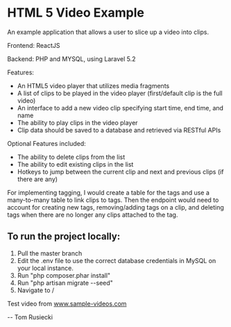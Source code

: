 # HTML 5 Video Example

An example application that allows a user to slice up a video into clips.

Frontend: ReactJS

Backend: PHP and MYSQL, using Laravel 5.2

Features:
* An HTML5 video player that utilizes media fragments
* A list of clips to be played in the video player (first/default clip is the full video)
* An interface to add a new video clip specifying start time, end time, and name
* The ability to play clips in the video player
* Clip data should be saved to a database and retrieved via RESTful APIs

Optional Features included:
* The ability to delete clips from the list
* The ability to edit existing clips in the list
* Hotkeys to jump between the current clip and next and previous clips (if there are any)

For implementing tagging, I would create a table for the tags and use a many-to-many table to link clips to tags.  Then
the endpoint would need to account for creating new tags, removing/adding tags on a clip, and deleting tags when there
are no longer any clips attached to the tag.

## To run the project locally:

1. Pull the master branch
2. Edit the .env file to use the correct database credentials in MySQL on your local instance.
3. Run "php composer.phar install"
4. Run "php artisan migrate --seed"
5. Navigate to /

Test video from www.sample-videos.com

-- Tom Rusiecki